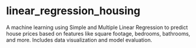 # linear_regression_housing
A machine learning using Simple and Multiple Linear Regression to predict house prices based on features like square footage, bedrooms, bathrooms, and more. Includes data visualization and model evaluation.
